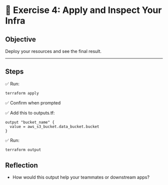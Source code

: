 # 📝 Exercise 4: Apply and Inspect Your Infra

## Objective

Deploy your resources and see the final result.

---

## Steps

✅ Run:

```bash
terraform apply
```
✅ Confirm when prompted

✅ Add this to outputs.tf:

```hcl
output "bucket_name" {
  value = aws_s3_bucket.data_bucket.bucket
}
```

✅ Run:

```bash
terraform output
```

## Reflection
- How would this output help your teammates or downstream apps?